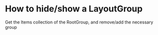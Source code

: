 # How to hide/show a LayoutGroup


<p>Get the Items collection of the RootGroup, and remove/add the necessary group</p>

<br/>



